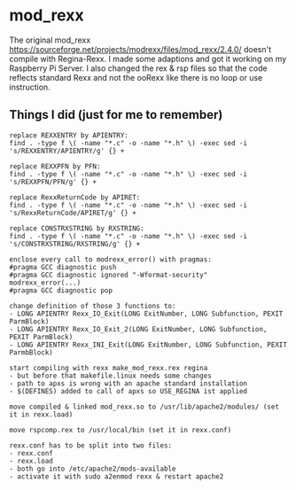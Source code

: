 # mod_rexx
The original mod_rexx https://sourceforge.net/projects/modrexx/files/mod_rexx/2.4.0/ doesn't compile with Regina-Rexx. I made some adaptions and got it working on my Raspberry Pi Server.
I also changed the rex & rsp files so that the code reflects standard Rexx and not the ooRexx like there is no loop or use instruction.


## Things I did (just for me to remember)
```
replace REXXENTRY by APIENTRY:
find . -type f \( -name "*.c" -o -name "*.h" \) -exec sed -i 's/REXXENTRY/APIENTRY/g' {} +

replace REXXPFN by PFN:
find . -type f \( -name "*.c" -o -name "*.h" \) -exec sed -i 's/REXXPFN/PFN/g' {} +

replace RexxReturnCode by APIRET:
find . -type f \( -name "*.c" -o -name "*.h" \) -exec sed -i 's/RexxReturnCode/APIRET/g' {} +

replace CONSTRXSTRING by RXSTRING:
find . -type f \( -name "*.c" -o -name "*.h" \) -exec sed -i 's/CONSTRXSTRING/RXSTRING/g' {} +

enclose every call to modrexx_error() with pragmas:
#pragma GCC diagnostic push
#pragma GCC diagnostic ignored "-Wformat-security"
modrexx_error(...)
#pragma GCC diagnostic pop

change definition of those 3 functions to:
- LONG APIENTRY Rexx_IO_Exit(LONG ExitNumber, LONG Subfunction, PEXIT ParmBlock)
- LONG APIENTRY Rexx_IO_Exit_2(LONG ExitNumber, LONG Subfunction, PEXIT ParmBlock)
- LONG APIENTRY Rexx_INI_Exit(LONG ExitNumber, LONG Subfunction, PEXIT ParmbBlock)

start compiling with rexx make_mod_rexx.rex regina
- but before that makefile.linux needs some changes
- path to apxs is wrong with an apache standard installation
- $(DEFINES) added to call of apxs so USE_REGINA ist applied

move compiled & linked mod_rexx.so to /usr/lib/apache2/modules/ (set it in rexx.load)

move rspcomp.rex to /usr/local/bin (set it in rexx.conf)

rexx.conf has to be split into two files:
- rexx.conf
- rexx.load
- both go into /etc/apache2/mods-available
- activate it with sudo a2enmod rexx & restart apache2
```
